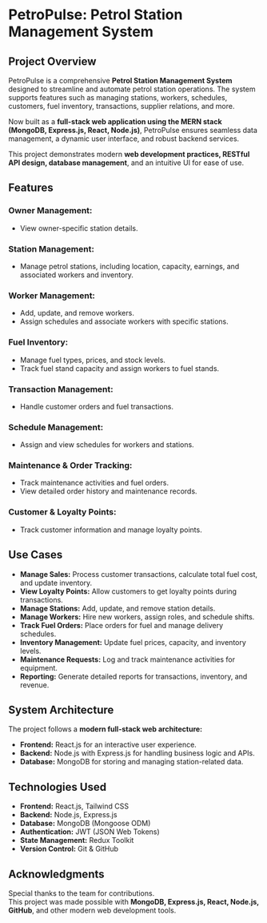 # **PetroPulse: Petrol Station Management System**  

## **Project Overview**  
PetroPulse is a comprehensive **Petrol Station Management System** designed to streamline and automate petrol station operations. The system supports features such as managing stations, workers, schedules, customers, fuel inventory, transactions, supplier relations, and more.  

Now built as a **full-stack web application using the MERN stack (MongoDB, Express.js, React, Node.js)**, PetroPulse ensures seamless data management, a dynamic user interface, and robust backend services.  

This project demonstrates modern **web development practices, RESTful API design, database management**, and an intuitive UI for ease of use.  

## **Features**  

### **Owner Management:**  
- View owner-specific station details.  

### **Station Management:**  
- Manage petrol stations, including location, capacity, earnings, and associated workers and inventory.  

### **Worker Management:**  
- Add, update, and remove workers.  
- Assign schedules and associate workers with specific stations.  

### **Fuel Inventory:**  
- Manage fuel types, prices, and stock levels.  
- Track fuel stand capacity and assign workers to fuel stands.  

### **Transaction Management:**  
- Handle customer orders and fuel transactions.  

### **Schedule Management:**  
- Assign and view schedules for workers and stations.  

### **Maintenance & Order Tracking:**  
- Track maintenance activities and fuel orders.  
- View detailed order history and maintenance records.  

### **Customer & Loyalty Points:**  
- Track customer information and manage loyalty points.  

## **Use Cases**  
- **Manage Sales:** Process customer transactions, calculate total fuel cost, and update inventory.  
- **View Loyalty Points:** Allow customers to get loyalty points during transactions.  
- **Manage Stations:** Add, update, and remove station details.  
- **Manage Workers:** Hire new workers, assign roles, and schedule shifts.  
- **Track Fuel Orders:** Place orders for fuel and manage delivery schedules.  
- **Inventory Management:** Update fuel prices, capacity, and inventory levels.  
- **Maintenance Requests:** Log and track maintenance activities for equipment.  
- **Reporting:** Generate detailed reports for transactions, inventory, and revenue.  

## **System Architecture**  
The project follows a **modern full-stack web architecture:**  

- **Frontend:** React.js for an interactive user experience.  
- **Backend:** Node.js with Express.js for handling business logic and APIs.  
- **Database:** MongoDB for storing and managing station-related data.  

## **Technologies Used**  
- **Frontend:** React.js, Tailwind CSS  
- **Backend:** Node.js, Express.js  
- **Database:** MongoDB (Mongoose ODM)  
- **Authentication:** JWT (JSON Web Tokens)  
- **State Management:** Redux Toolkit  
- **Version Control:** Git & GitHub  

## **Acknowledgments**  
Special thanks to the team for contributions.  
This project was made possible with **MongoDB, Express.js, React, Node.js, GitHub**, and other modern web development tools.  
